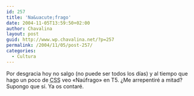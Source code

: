 ```yaml
---
id: 257
title: 'Na&uacute;frago'
date: 2004-11-05T13:59:50+02:00
author: Chavalina
layout: post
guid: http://www.wp.chavalina.net/?p=257
permalink: /2004/11/05/post-257/
categories:
  - Cultura
---
```

Por desgracia hoy no salgo (no puede ser todos los días) y al tiempo que hago un poco de <acronym title="Cascade Style Sheets">CSS</acronym> veo «Na&uacute;frago» en T5. &iquest;Me arrepentiré a mitad? Supongo que sí. Ya os contaré.